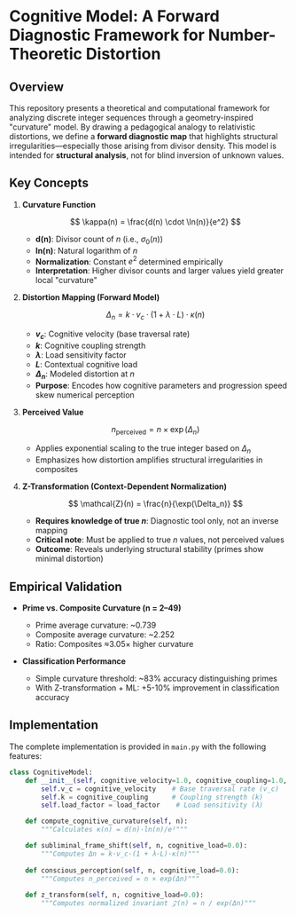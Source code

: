 # Cognitive Model: A Forward Diagnostic Framework for Number-Theoretic Distortion

## Overview

This repository presents a theoretical and computational framework for analyzing discrete integer sequences through a geometry-inspired "curvature" model. By drawing a pedagogical analogy to relativistic distortions, we define a **forward diagnostic map** that highlights structural irregularities—especially those arising from divisor density. This model is intended for **structural analysis**, not for blind inversion of unknown values.

## Key Concepts

1. **Curvature Function**

   $$
   \kappa(n) = \frac{d(n) \cdot \ln(n)}{e^2}
   $$

   * **d(n)**: Divisor count of $n$ (i.e., $\sigma_0(n)$)
   * **ln(n)**: Natural logarithm of $n$
   * **Normalization**: Constant $e^2$ determined empirically
   * **Interpretation**: Higher divisor counts and larger values yield greater local "curvature"

2. **Distortion Mapping (Forward Model)**

   $$
   \Delta_n = k \cdot v_c \cdot (1 + \lambda \cdot L) \cdot \kappa(n)
   $$

   * **$v_c$**: Cognitive velocity (base traversal rate)
   * **$k$**: Cognitive coupling strength
   * **$\lambda$**: Load sensitivity factor
   * **$L$**: Contextual cognitive load
   * **$\Delta_n$**: Modeled distortion at $n$
   * **Purpose**: Encodes how cognitive parameters and progression speed skew numerical perception

3. **Perceived Value**

   $$
   n_{\text{perceived}} = n \times \exp(\Delta_n)
   $$

   * Applies exponential scaling to the true integer based on $\Delta_n$
   * Emphasizes how distortion amplifies structural irregularities in composites

4. **Z-Transformation (Context-Dependent Normalization)**

   $$
   \mathcal{Z}(n) = \frac{n}{\exp(\Delta_n)}
   $$

   * **Requires knowledge of true $n$**: Diagnostic tool only, not an inverse mapping
   * **Critical note**: Must be applied to true $n$ values, not perceived values
   * **Outcome**: Reveals underlying structural stability (primes show minimal distortion)

## Empirical Validation

* **Prime vs. Composite Curvature (n = 2–49)**
  * Prime average curvature: \~0.739
  * Composite average curvature: \~2.252
  * Ratio: Composites ≈3.05× higher curvature

* **Classification Performance**
  * Simple curvature threshold: \~83% accuracy distinguishing primes
  * With Z-transformation + ML: +5-10% improvement in classification accuracy

## Implementation

The complete implementation is provided in `main.py` with the following features:

```python
class CognitiveModel:
    def __init__(self, cognitive_velocity=1.0, cognitive_coupling=1.0, load_factor=0.5):
        self.v_c = cognitive_velocity    # Base traversal rate (v_c)
        self.k = cognitive_coupling      # Coupling strength (k)
        self.load_factor = load_factor    # Load sensitivity (λ)

    def compute_cognitive_curvature(self, n):
        """Calculates κ(n) = d(n)·ln(n)/e²"""

    def subliminal_frame_shift(self, n, cognitive_load=0.0):
        """Computes Δn = k·v_c·(1 + λ·L)·κ(n)"""
        
    def conscious_perception(self, n, cognitive_load=0.0):
        """Computes n_perceived = n × exp(Δn)"""
        
    def z_transform(self, n, cognitive_load=0.0):
        """Computes normalized invariant 𝒵(n) = n / exp(Δn)"""